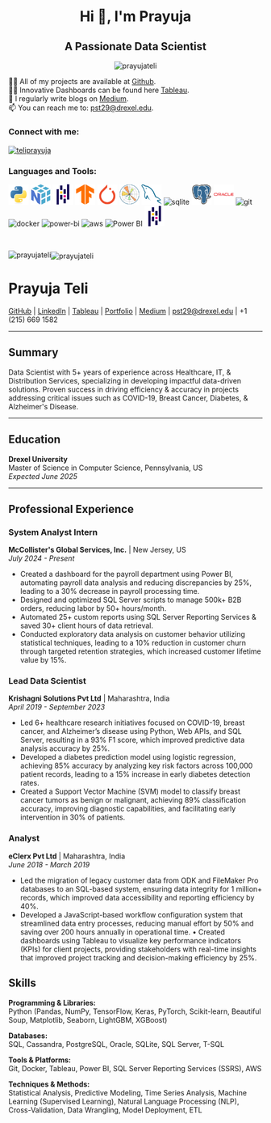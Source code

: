 <h1 align="center">Hi 👋, I'm Prayuja</h1>
<h2 align="center"> A Passionate Data Scientist</h2>
<p align="center"> <img src="https://komarev.com/ghpvc/?username=prayujateli&label=Profile%20views&color=0e75b6&style=flat" alt="prayujateli" /> </p>

👨‍💻 All of my projects are available at [Github](https://github.com/PrayujaTeli?tab=repositories).<br>
👨‍💻 Innovative Dashboards can be found here [Tableau](https://public.tableau.com/app/profile/prayuja.teli/vizzes).<br>
📝 I regularly write blogs on [Medium](https://medium.com/@teliprayuja). <br>
📫 You can reach me to: [pst29@drexel.edu](pst29@drexel.edu).<br>

<h3 align="left">Connect with me:</h3>
<p align="left">

   <a href="https://linkedin.com/in/teliprayuja" target="_blank"><img align="center" src="https://raw.githubusercontent.com/rahuldkjain/github-profile-readme-generator/master/src/images/icons/Social/linked-in-alt.svg" alt="teliprayuja" height="30" width="40" /></a>
</p>
<h3 align="left">Languages and Tools:</h3>
<p align="left"> 
   <!-- Programming & Libraries -->
<img src="https://raw.githubusercontent.com/devicons/devicon/master/icons/python/python-original.svg" alt="python" width="40" height="40"/>
<img src="https://raw.githubusercontent.com/devicons/devicon/master/icons/numpy/numpy-original.svg" alt="numpy" width="40" height="40"/>
<img src="https://raw.githubusercontent.com/devicons/devicon/master/icons/pandas/pandas-original.svg" alt="pandas" width="40" height="40"/>
<img src="https://raw.githubusercontent.com/devicons/devicon/master/icons/tensorflow/tensorflow-original.svg" alt="tensorflow" width="40" height="40"/>
<img src="https://raw.githubusercontent.com/devicons/devicon/master/icons/pytorch/pytorch-original.svg" alt="pytorch" width="40" height="40"/>

<img src="https://raw.githubusercontent.com/devicons/devicon/master/icons/matplotlib/matplotlib-original.svg" alt="matplotlib" width="40" height="40"/>

<!-- Databases -->
<img src="https://raw.githubusercontent.com/devicons/devicon/master/icons/mysql/mysql-original.svg" alt="mysql" width="40" height="40"/>
<img src="https://www.vectorlogo.zone/logos/sqlite/sqlite-icon.svg" alt="sqlite" width="40" height="40"/>
<img src="https://raw.githubusercontent.com/devicons/devicon/master/icons/postgresql/postgresql-original.svg" alt="postgresql" width="40" height="40"/>
<img src="https://raw.githubusercontent.com/devicons/devicon/master/icons/oracle/oracle-original.svg" alt="oracle" width="40" height="40"/>

<!-- Tools & Platforms -->
<img src="https://www.vectorlogo.zone/logos/git-scm/git-scm-icon.svg" alt="git" width="40" height="40"/>
<img src="https://www.vectorlogo.zone/logos/docker/docker-icon.svg" alt="docker" width="40" height="40"/>
<img src="https://www.vectorlogo.zone/logos/microsoft_powerbi/microsoft_powerbi-icon.svg" alt="power-bi" width="40" height="40"/>
<img src="https://www.vectorlogo.zone/logos/amazon_aws/amazon_aws-icon.svg" alt="aws" width="40" height="40"/>

<!-- Techniques & Methods (No logos available) -->

<img src="https://img.icons8.com/color/452/power-bi.png" alt="Power BI" width="40" height="40"/>
<img src="https://raw.githubusercontent.com/devicons/devicon/master/icons/pandas/pandas-original.svg" alt="Pandas" width="40" height="40"/>
</p>
<br>
<p><img align="left" src="https://github-readme-stats.vercel.app/api/top-langs?username=prayujateli&show_icons=true&locale=en&layout=compact" alt="prayujateli" /></p>
<p><img align="center" src="https://github-readme-streak-stats.herokuapp.com/?user=prayujateli&" alt="prayujateli" /></p>

# Prayuja Teli

[GitHub](https://github.com/PrayujaTeli) | [LinkedIn](https://www.linkedin.com/in/teliprayuja) | [Tableau](https://public.tableau.com/app/profile/prayuja.teli/vizzes) | [Portfolio](https://prayujateli.github.io/Portfolio/) | [Medium](https://medium.com/@teliprayuja) | [pst29@drexel.edu](mailto:pst29@drexel.edu) | +1 (215) 669 1582

---

## Summary

Data Scientist with 5+ years of experience across Healthcare, IT, & Distribution Services, specializing in developing impactful data-driven solutions. Proven success in driving efficiency & accuracy in projects addressing critical issues such as COVID-19, Breast Cancer, Diabetes, & Alzheimer's Disease.

---

## Education

**Drexel University**  
Master of Science in Computer Science, Pennsylvania, US  
_Expected June 2025_

---

## Professional Experience

### System Analyst Intern  
**McCollister's Global Services, Inc.** | New Jersey, US  
_July 2024 - Present_

- Created a dashboard for the payroll department using Power BI, automating payroll data analysis and reducing discrepancies by 25%, leading to a 30% decrease in payroll processing time.
- Designed and optimized SQL Server scripts to manage 500k+ B2B orders, reducing labor by 50+ hours/month.
- Automated 25+ custom reports using SQL Server Reporting Services & saved 30+ client hours of data retrieval.
- Conducted exploratory data analysis on customer behavior utilizing statistical techniques, leading to a 10% reduction in customer churn through targeted retention strategies, which increased customer lifetime value by 15%.

### Lead Data Scientist  
**Krishagni Solutions Pvt Ltd** | Maharashtra, India  
_April 2019 - September 2023_

- Led 6+ healthcare research initiatives focused on COVID-19, breast cancer, and Alzheimer’s disease using Python, Web APIs, and SQL Server, resulting in a 93% F1 score, which improved predictive data analysis accuracy by 25%.
- Developed a diabetes prediction model using logistic regression, achieving 85% accuracy by analyzing key risk factors across 100,000 patient records, leading to a 15% increase in early diabetes detection rates.
- Created a Support Vector Machine (SVM) model to classify breast cancer tumors as benign or malignant, achieving 89% classification accuracy, improving diagnostic capabilities, and facilitating early intervention in 30% of patients.

### Analyst  
**eClerx Pvt Ltd** | Maharashtra, India  
_June 2018 - March 2019_

- Led the migration of legacy customer data from ODK and FileMaker Pro databases to an SQL-based system, ensuring data integrity for 1 million+ records, which improved data accessibility and reporting efficiency by 40%.
- Developed a JavaScript-based workflow configuration system that streamlined data entry processes, reducing manual effort by 50% and saving over 200 hours annually in operational time.
• Created dashboards using Tableau to visualize key performance indicators (KPIs) for client projects, providing stakeholders with real-time insights that improved project tracking and decision-making efficiency by 25%.

## Skills

**Programming & Libraries:**  
Python (Pandas, NumPy, TensorFlow, Keras, PyTorch, Scikit-learn, Beautiful Soup, Matplotlib, Seaborn, LightGBM, XGBoost)

**Databases:**  
SQL, Cassandra, PostgreSQL, Oracle, SQLite, SQL Server, T-SQL

**Tools & Platforms:**  
Git, Docker, Tableau, Power BI, SQL Server Reporting Services (SSRS), AWS

**Techniques & Methods:**  
Statistical Analysis, Predictive Modeling, Time Series Analysis, Machine Learning (Supervised Learning), Natural Language Processing (NLP), Cross-Validation, Data Wrangling, Model Deployment, ETL
